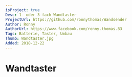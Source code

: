 ```yaml
---
isProject: true
Desc: 1- oder 3-fach Wandtaster
ProjectUrl: https://github.com/ronnythomas/Wandsender
Author: Ronny
AuthorUrl: https://www.facebook.com/ronny.thomas.83
Tags: Batterie, Taster, Umbau
Thumb: Wandtaster.jpg
Added: 2018-12-22
---
```


# Wandtaster
